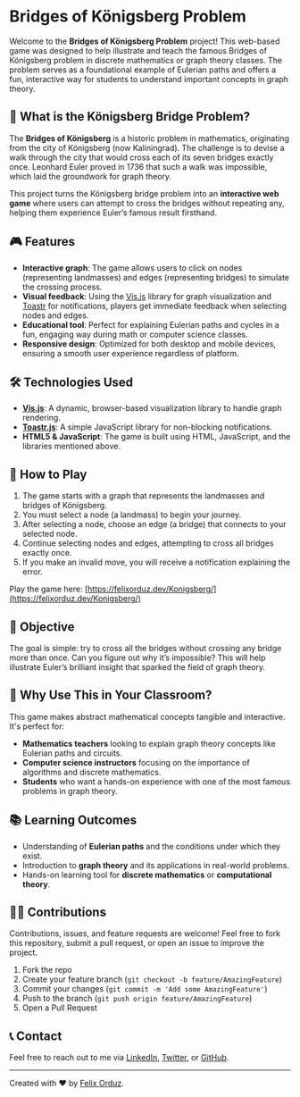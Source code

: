 # Bridges of Königsberg Problem

Welcome to the **Bridges of Königsberg Problem** project! This web-based game was designed to help illustrate and teach the famous Bridges of Königsberg problem in discrete mathematics or graph theory classes. The problem serves as a foundational example of Eulerian paths and offers a fun, interactive way for students to understand important concepts in graph theory.

## 🧠 What is the Königsberg Bridge Problem?

The **Bridges of Königsberg** is a historic problem in mathematics, originating from the city of Königsberg (now Kaliningrad). The challenge is to devise a walk through the city that would cross each of its seven bridges exactly once. Leonhard Euler proved in 1736 that such a walk was impossible, which laid the groundwork for graph theory.

This project turns the Königsberg bridge problem into an **interactive web game** where users can attempt to cross the bridges without repeating any, helping them experience Euler’s famous result firsthand.

## 🎮 Features

- **Interactive graph**: The game allows users to click on nodes (representing landmasses) and edges (representing bridges) to simulate the crossing process.
- **Visual feedback**: Using the [Vis.js](https://visjs.org/) library for graph visualization and [Toastr](https://codeseven.github.io/toastr/) for notifications, players get immediate feedback when selecting nodes and edges.
- **Educational tool**: Perfect for explaining Eulerian paths and cycles in a fun, engaging way during math or computer science classes.
- **Responsive design**: Optimized for both desktop and mobile devices, ensuring a smooth user experience regardless of platform.

## 🛠️ Technologies Used

- **[Vis.js](https://visjs.org/)**: A dynamic, browser-based visualization library to handle graph rendering.
- **[Toastr.js](https://codeseven.github.io/toastr/)**: A simple JavaScript library for non-blocking notifications.
- **HTML5 & JavaScript**: The game is built using HTML, JavaScript, and the libraries mentioned above.

## 🚀 How to Play

1. The game starts with a graph that represents the landmasses and bridges of Königsberg.
2. You must select a node (a landmass) to begin your journey.
3. After selecting a node, choose an edge (a bridge) that connects to your selected node.
4. Continue selecting nodes and edges, attempting to cross all bridges exactly once.
5. If you make an invalid move, you will receive a notification explaining the error.

Play the game here: [https://felixorduz.dev/Konigsberg/](https://felixorduz.dev/Konigsberg/)

## 🎯 Objective

The goal is simple: try to cross all the bridges without crossing any bridge more than once. Can you figure out why it’s impossible? This will help illustrate Euler’s brilliant insight that sparked the field of graph theory.

## 🌟 Why Use This in Your Classroom?

This game makes abstract mathematical concepts tangible and interactive. It's perfect for:

- **Mathematics teachers** looking to explain graph theory concepts like Eulerian paths and circuits.
- **Computer science instructors** focusing on the importance of algorithms and discrete mathematics.
- **Students** who want a hands-on experience with one of the most famous problems in graph theory.

## 📚 Learning Outcomes

- Understanding of **Eulerian paths** and the conditions under which they exist.
- Introduction to **graph theory** and its applications in real-world problems.
- Hands-on learning tool for **discrete mathematics** or **computational theory**.

## 👨‍💻 Contributions

Contributions, issues, and feature requests are welcome! Feel free to fork this repository, submit a pull request, or open an issue to improve the project.

1. Fork the repo
2. Create your feature branch (`git checkout -b feature/AmazingFeature`)
3. Commit your changes (`git commit -m 'Add some AmazingFeature'`)
4. Push to the branch (`git push origin feature/AmazingFeature`)
5. Open a Pull Request

## 📞 Contact

Feel free to reach out to me via [LinkedIn](https://www.linkedin.com/in/felix-orduz), [Twitter](https://twitter.com/felix-orduz), or [GitHub](https://github.com/felix-orduz).

---

Created with ❤️ by [Felix Orduz](https://github.com/felix-orduz).
